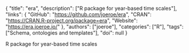 {
  "title": "era",
  "description": ["R package for year-based time scales"],
  "links": {
    "GitHub": "https://github.com/joeroe/era",
    "CRAN": "https://CRAN.R-project.org/package=era",
    "Website": "https://era.joeroe.io/"
  },
  "authors": ["joeroe"],
  "categories": ["R"],
  "tags": ["Schema, ontologies and templates"],
  "doi": null
}

<!-- Generated by csv2md.R – do not edit by hand -->

R package for year-based time scales